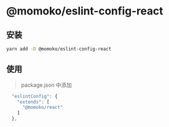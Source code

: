 # @momoko/eslint-config-react

## 安装

```bash
yarn add -D @momoko/eslint-config-react
```

## 使用

> package.json 中添加

```js
  "eslintConfig": {
    "extends": [
      "@momoko/react"
    ]
  },
```
